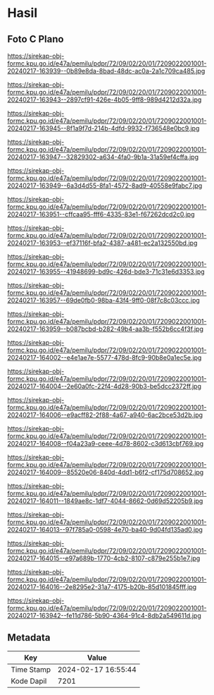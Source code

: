 # Hasil

## Foto C Plano

https://sirekap-obj-formc.kpu.go.id/e47a/pemilu/pdpr/72/09/02/20/01/7209022001001-20240217-163939--0b89e8da-8bad-48dc-ac0a-2a1c709ca485.jpg

https://sirekap-obj-formc.kpu.go.id/e47a/pemilu/pdpr/72/09/02/20/01/7209022001001-20240217-163943--2897cf91-426e-4b05-9ff8-989d4212d32a.jpg

https://sirekap-obj-formc.kpu.go.id/e47a/pemilu/pdpr/72/09/02/20/01/7209022001001-20240217-163945--8f1a9f7d-214b-4dfd-9932-f736548e0bc9.jpg

https://sirekap-obj-formc.kpu.go.id/e47a/pemilu/pdpr/72/09/02/20/01/7209022001001-20240217-163947--32829302-a634-4fa0-9b1a-31a59ef4cffa.jpg

https://sirekap-obj-formc.kpu.go.id/e47a/pemilu/pdpr/72/09/02/20/01/7209022001001-20240217-163949--6a3d4d55-8fa1-4572-8ad9-40558e9fabc7.jpg

https://sirekap-obj-formc.kpu.go.id/e47a/pemilu/pdpr/72/09/02/20/01/7209022001001-20240217-163951--cffcaa95-fff6-4335-83e1-f67262dcd2c0.jpg

https://sirekap-obj-formc.kpu.go.id/e47a/pemilu/pdpr/72/09/02/20/01/7209022001001-20240217-163953--ef37116f-bfa2-4387-a481-ec2a132550bd.jpg

https://sirekap-obj-formc.kpu.go.id/e47a/pemilu/pdpr/72/09/02/20/01/7209022001001-20240217-163955--41948699-bd9c-426d-bde3-71c31e6d3353.jpg

https://sirekap-obj-formc.kpu.go.id/e47a/pemilu/pdpr/72/09/02/20/01/7209022001001-20240217-163957--69de0fb0-98ba-43f4-9ff0-08f7c8c03ccc.jpg

https://sirekap-obj-formc.kpu.go.id/e47a/pemilu/pdpr/72/09/02/20/01/7209022001001-20240217-163959--b087bcbd-b282-49b4-aa3b-f552b6cc4f3f.jpg

https://sirekap-obj-formc.kpu.go.id/e47a/pemilu/pdpr/72/09/02/20/01/7209022001001-20240217-164002--e4e1ae7e-5577-478d-8fc9-90b8e0a1ec5e.jpg

https://sirekap-obj-formc.kpu.go.id/e47a/pemilu/pdpr/72/09/02/20/01/7209022001001-20240217-164004--2e60a0fc-22f4-4d28-90b3-be5dcc2372ff.jpg

https://sirekap-obj-formc.kpu.go.id/e47a/pemilu/pdpr/72/09/02/20/01/7209022001001-20240217-164006--e9acff82-2f88-4a67-a940-6ac2bce53d2b.jpg

https://sirekap-obj-formc.kpu.go.id/e47a/pemilu/pdpr/72/09/02/20/01/7209022001001-20240217-164008--f04a23a9-ceee-4d78-8602-c3d613cbf769.jpg

https://sirekap-obj-formc.kpu.go.id/e47a/pemilu/pdpr/72/09/02/20/01/7209022001001-20240217-164009--85520e06-840d-4dd1-b6f2-cf175d708652.jpg

https://sirekap-obj-formc.kpu.go.id/e47a/pemilu/pdpr/72/09/02/20/01/7209022001001-20240217-164011--1849ae8c-1df7-4044-8662-0d69d52205b9.jpg

https://sirekap-obj-formc.kpu.go.id/e47a/pemilu/pdpr/72/09/02/20/01/7209022001001-20240217-164013--97f785a0-0598-4e70-ba40-9d04fd135ad0.jpg

https://sirekap-obj-formc.kpu.go.id/e47a/pemilu/pdpr/72/09/02/20/01/7209022001001-20240217-164015--e97a689b-1770-4cb2-8107-c879e255b1e7.jpg

https://sirekap-obj-formc.kpu.go.id/e47a/pemilu/pdpr/72/09/02/20/01/7209022001001-20240217-164016--2e8295e2-31a7-4175-b20b-85d101845fff.jpg

https://sirekap-obj-formc.kpu.go.id/e47a/pemilu/pdpr/72/09/02/20/01/7209022001001-20240217-163942--fe11d786-5b90-4364-91c4-8db2a549611d.jpg


## Metadata

| Key        | Value               |
| ---------- | ------------------- |
| Time Stamp | 2024-02-17 16:55:44 |
| Kode Dapil | 7201                |



